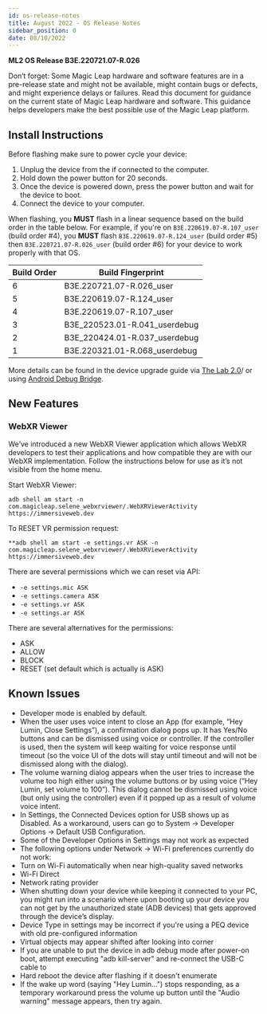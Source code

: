 ```yaml
---
id: os-release-notes
title: August 2022 - OS Release Notes
sidebar_position: 0
date: 08/10/2022
---
```


**ML2 OS Release B3E.220721.07-R.026**

Don’t forget: Some Magic Leap hardware and software features are in a pre-release state and might not be available, might contain bugs or defects, and might experience delays or failures. Read this document for guidance on the current state of Magic Leap hardware and software. This guidance helps developers make the best possible use of the Magic Leap platform.

## Install Instructions

Before flashing make sure to power cycle your device:

1. Unplug the device from the if connected to the computer.
2. Hold down the power button for 20 seconds.
3. Once the device is powered down, press the power button and wait for the device to boot.
4. Connect the device to your computer.

When flashing, you **MUST** flash in a linear sequence based on the build order in the table below. For example, if you're on `B3E.220619.07-R.107_user` (build order #4), you **MUST** flash `B3E.220619.07-R.124_user` (build order #5) then `B3E.220721.07-R.026_user` (build order #6) for your device to work properly with that OS.

| Build Order | Build Fingerprint |
|---|---|
| 6 | B3E.220721.07-R.026_user |
| 5 | B3E.220619.07-R.124_user |
| 4 | B3E.220619.07-R.107_user |
| 3 | B3E_220523.01-R.041_userdebug |
| 2 | B3E_220424.01-R.037_userdebug |
| 1 | B3E.220321.01-R.068_userdebug |

More details can be found in the device upgrade guide via [The Lab 2.0](/versioned_docs/version-03-Jan-2023/guides/developer-tools/ml-hub/ml-hub-os-installer.md)/ or using [Android Debug Bridge](/versioned_docs/version-03-Jan-2023/guides/device/updating-the-os/device-flashing-guide.md).

## New Features

### WebXR Viewer

We’ve introduced a new WebXR Viewer application which allows WebXR developers to test their applications and how compatible they are with our WebXR implementation. Follow the instructions below for use as it’s not visible from the home menu.

Start WebXR Viewer:

```
adb shell am start -n com.magicleap.selene_webxrviewer/.WebXRViewerActivity https://immersiveweb.dev
```

To RESET VR permission request:

```
**adb shell am start -e settings.vr ASK -n com.magicleap.selene_webxrviewer/.WebXRViewerActivity https://immersiveweb.dev
```

There are several permissions which we can reset via API:

- `-e settings.mic ASK`  
- `-e settings.camera ASK`  
- `-e settings.vr ASK`  
- `-e settings.ar ASK`  

There are several alternatives for the permissions:

- ASK
- ALLOW
- BLOCK
- RESET (set default which is actually is ASK)

## Known Issues

- Developer mode is enabled by default.
- When the user uses voice intent to close an App (for example, “Hey Lumin, Close Settings”), a confirmation dialog pops up. It has Yes/No buttons and can be dismissed using voice or controller. If the controller is used, then the system will keep waiting for voice response until timeout (so the voice UI of the dots will stay until timeout and will not be dismissed along with the dialog).
- The volume warning dialog appears when the user tries to increase the volume too high either using the volume buttons or by using voice (“Hey Lumin, set volume to 100”). This dialog cannot be dismissed using voice (but only using the controller) even if it popped up as a result of volume voice intent.
- In Settings, the Connected Devices option for USB shows up as Disabled. As a workaround, users can go to System → Developer Options → Default USB Configuration.
- Some of the Developer Options in Settings may not work as expected
- The following options under Network → Wi-Fi preferences currently do not work:
- Turn on Wi-Fi automatically when near high-quality saved networks
- Wi-Fi Direct
- Network rating provider
- When shutting down your device while keeping it connected to your PC, you might run into a scenario where upon booting up your device you can not get by the unauthorized state (ADB devices) that gets approved through the device’s display.
- Device Type in settings may be incorrect if you're using a PEQ device with old pre-configured information
- Virtual objects may appear shifted after looking into corner
- If you are unable to put the device in adb debug mode after power-on boot, attempt executing "adb kill-server" and re-connect the USB-C cable to
- Hard reboot the device after flashing if it doesn't enumerate
- If the wake up word (saying "Hey Lumin…") stops responding, as a temporary workaround press the volume up button until the "Audio warning" message appears, then try again.
